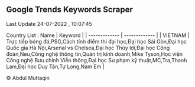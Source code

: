 

## Google Trends Keywords Scraper 
 
Last Update 24-07-2022 , 10:07:45

Country List :
 Name  | Keyword |
| ------------- | ------------- |
| VIETNAM | Trực tiếp bóng đá,PSG,Cách tính điểm thi đại học,Đại học Sài Gòn,Đại học Quốc gia Hà Nội,Arsenal vs Chelsea,Đại học Thủy lợi,Đại học Công đoàn,Neu,Công nghệ thông tin,Quản trị kinh doanh,Mike Tyson,Học viện Công nghệ Bưu chính Viễn thông,Đại học Sư phạm kỹ thuật,MC,Tra,Thanh Lam,Đại học Duy Tân,Tự Long,Nam Em |



© Abdul Muttaqin 
